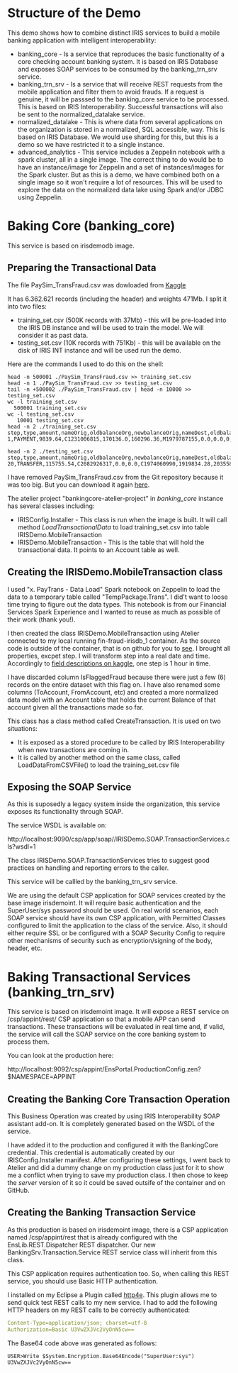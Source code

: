 # Structure of the Demo

This demo shows how to combine distinct IRIS services to build a mobile banking application with intelligent interoperability:

* banking_core - Is a service that reproduces the basic functionality of a core checking account banking system. It is based on IRIS Database and exposes SOAP services to be consumed by the banking_trn_srv service.
* banking_trn_srv - Is a service that will receive REST requests from the mobile application and filter them to avoid frauds. If a request is genuine, it will be passsed to the banking_core service to be processed. This is based on IRIS Interoperability. Successful transactions will also be sent to the normalized_datalake service.
* normalized_datalake - This is where data from several applications on the organization is stored in a normalized, SQL accessible, way. This is based on IRIS Database. We would use sharding for this, but this is a demo so we have restricted it to a single instance.
* advanced_analytics - This service includes a Zeppelin notebook with a spark cluster, all in a single image. The correct thing to do would be to have an instance/image for Zeppelin and a set of instances/images for the Spark cluster. But as this is a demo, we have combined both on a single image so it won't require a lot of resources. This will be used to explore the data on the normalized data lake using Spark and/or JDBC using Zeppelin.

# Baking Core (banking_core)

This service is based on irisdemodb image.

## Preparing the Transactional Data

The file PaySim_TransFraud.csv was dowloaded from [Kaggle][KagglePaySim]

It has 6.362.621 records (including the header) and weights 471Mb. I split it into two files:
* training_set.csv (500K records with 37Mb) - this will be pre-loaded into the IRIS DB instance and will be used to train the model. We will consider it as past data. 
* testing_set.csv (10K records with 751Kb) - this will be available on the disk of IRIS INT instance and will be used run the demo.

Here are the commands I used to do this on the shell:

``` shel 
head -n 500001 ./PaySim_TransFraud.csv >> training_set.csv
head -n 1 ./PaySim_TransFraud.csv >> testing_set.csv
tail -n +500002 ./PaySim_TransFraud.csv | head -n 10000 >> testing_set.csv
wc -l training_set.csv
  500001 training_set.csv
wc -l testing_set.csv
   10001 testing_set.csv
head -n 2 ./training_set.csv
step,type,amount,nameOrig,oldbalanceOrg,newbalanceOrig,nameDest,oldbalanceDest,newbalanceDest,isFraud,isFlaggedFraud
1,PAYMENT,9839.64,C1231006815,170136.0,160296.36,M1979787155,0.0,0.0,0,0

head -n 2 ./testing_set.csv
step,type,amount,nameOrig,oldbalanceOrg,newbalanceOrig,nameDest,oldbalanceDest,newbalanceDest,isFraud,isFlaggedFraud
20,TRANSFER,115755.54,C2082926317,0.0,0.0,C1974060990,1919834.28,2035589.82,0,0
```

I have removed PaySim_TransFraud.csv from the Git repository because it was too big. But you can download it again [here](KagglePaySim).

The atelier project "bankingcore-atelier-project" in *banking_core* instance has several classes including:
* IRISConfig.Installer - This class is run when the image is built. It will call method *LoadTransactionalData* to load training_set.csv into table IRISDemo.MobileTransaction
* IRISDemo.MobileTransaction - This is the table that will hold the transactional data. It points to an Account table as well.

## Creating the IRISDemo.MobileTransaction class

I used "x. PayTrans - Data Load" Spark notebook on Zeppelin to load the data to a temporary table called "TempPackage.Trans". 
I did't want to loose time trying to figure out the data types. This notebook is from our Financial Services Spark Experience
and I wanted to reuse as much as possible of their work (thank you!).

I then created the class IRISDemo.MobileTransaction using Atelier connected to my local running fin-fraud-irisdb_1 container. As the source
code is outside of the container, that is on github for you to [see](). I brought all properties, excpet step. I will transform
step into a real date and time. Accordingly to [field descriptions on kaggle][KagglePaySim], one step is 1 hour in time.

I have discarded column IsFlaggedFraud because there were just a few (6) records on the entire dataset with this flag on. 
I have also renamed some columns (ToAccount, FromAccount, etc) and created a more normalized data model with an Account 
table that holds the current Balance of that account given all the transactions made so far.

This class has a class method called CreateTransaction. It is used on two situations:

* It is exposed as a stored procedure to be called by IRIS Interoperability when new transactions are coming in.
* It is called by another method on the same class, called LoadDataFromCSVFile() to load the training_set.csv file


[KagglePaySim]: https://www.kaggle.com/ntnu-testimon/paysim1

## Exposing the SOAP Service

As this is suposedly a legacy system inside the organization, this service exposes its functionality through SOAP.

The service WSDL is available on:

http://localhost:9090/csp/app/soap//IRISDemo.SOAP.TransactionServices.cls?wsdl=1

The class IRISDemo.SOAP.TransactionServices tries to suggest good practices on handling and reporting errors to the caller.

This service will be callled by the banking_trn_srv service.

We are using the default CSP application for SOAP services created by the base image irisdemoint. It will require basic authentication and the SuperUser/sys password should be used. On real world scenarios, each SOAP service should have its own CSP application, with Permitted Classes configured to limit the application to the class of the service. Also, it should either require SSL or be configured with a SOAP Security Config to require other mechanisms of security such as encryption/signing of the body, header, etc.

# Baking Transactional Services (banking_trn_srv)

This service is based on irisdemoint image. It will expose a REST service on /csp/appint/rest/ CSP application so that a mobile APP can send transactions. These transactions will be evaluated in real time and, if valid, the service will call the SOAP service on the core banking system to process them.

You can look at the production here:

http://localhost:9092/csp/appint/EnsPortal.ProductionConfig.zen?$NAMESPACE=APPINT

## Creating the Banking Core Transaction Operation

This Business Operation was created by using IRIS Interoperability SOAP assistant add-on. It is completely generated based on the WSDL of the service.

I have added it to the production and configured it with the BankingCore credential. This credential is automatically created by our IRISConfig.Installer manifest. After configuring these settings, I went back to Atelier and did a dummy change on my production class just for it to show me a conflict when trying to save my production class. I then chose to keep the *server* version of it so it could be saved outsife of the container and on GitHub.

## Creating the Banking Transaction Service

As this production is based on irisdemoint image, there is a CSP application named /csp/appint/rest that is already configured with the EnsLib.REST.Dispatcher REST dispatcher. Our new BankingSrv.Transaction.Service REST service class will inherit from this class.

This CSP application requires authentication too. So, when calling this REST service, you should use Basic HTTP authentication.

I installed on my Eclipse a Plugin called [http4e](http://www.nextinterfaces.com/http4e-eclipse/eclipse-restful-http-client-plugin-install/). This plugin allows me to send quick test REST calls to my new service. I had to add the following HTTP headers on my REST calls to be correctly authenticated:

``` YAML
Content-Type=application/json; charset=utf-8
Authorization=Basic U3VwZXJVc2VyOnN5cw==
```

The Base64 code above was generated as follows:

```
USER>Write $System.Encryption.Base64Encode("SuperUser:sys")
U3VwZXJVc2VyOnN5cw==
```

